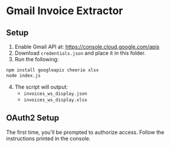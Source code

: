 # Gmail Invoice Extractor

## Setup

1. Enable Gmail API at: https://console.cloud.google.com/apis
2. Download `credentials.json` and place it in this folder.
3. Run the following:

```bash
npm install googleapis cheerio xlsx
node index.js
```

4. The script will output:
   - `invoices_ws_display.json`
   - `invoices_ws_display.xlsx`

## OAuth2 Setup

The first time, you'll be prompted to authorize access. Follow the instructions printed in the console.
